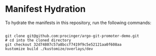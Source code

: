 
# Manifest Hydration

To hydrate the manifests in this repository, run the following commands:

```shell

git clone git@github.com:procinger/argo-git-promoter-demo.git
# cd into the cloned directory
git checkout 32d74807c57a8bccf7419f9c5e52121aa0f608aa
kustomize build ./kustomize/overlays/dev
```